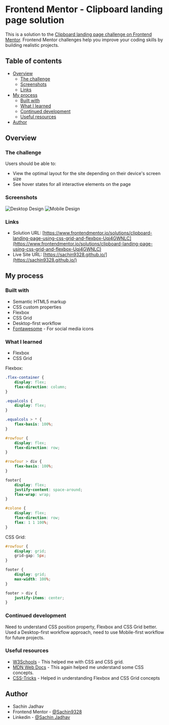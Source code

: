 # Frontend Mentor - Clipboard landing page solution

This is a solution to the [Clipboard landing page challenge on Frontend Mentor](https://www.frontendmentor.io/challenges/clipboard-landing-page-5cc9bccd6c4c91111378ecb9). Frontend Mentor challenges help you improve your coding skills by building realistic projects. 

## Table of contents

- [Overview](#overview)
  - [The challenge](#the-challenge)
  - [Screenshots](#screenshot)
  - [Links](#links)
- [My process](#my-process)
  - [Built with](#built-with)
  - [What I learned](#what-i-learned)
  - [Continued development](#continued-development)
  - [Useful resources](#useful-resources)
- [Author](#author)

## Overview

### The challenge

Users should be able to:

- View the optimal layout for the site depending on their device's screen size
- See hover states for all interactive elements on the page

### Screenshots

![Desktop Design](/Desktop_Design.png)
![Mobile Design](/Mobile_Design.png)

### Links

- Solution URL: [https://www.frontendmentor.io/solutions/clipboard-landing-page-using-css-grid-and-flexbox-Uqj4GWNLC](https://www.frontendmentor.io/solutions/clipboard-landing-page-using-css-grid-and-flexbox-Uqj4GWNLC)
- Live Site URL: [https://sachin9328.github.io/](https://sachin9328.github.io/)

## My process

### Built with

- Semantic HTML5 markup
- CSS custom properties
- Flexbox
- CSS Grid
- Desktop-first workflow
- [Fontawesome](https://fontawesome.com/) - For social media icons

### What I learned

- Flexbox
- CSS Grid

Flexbox:

```css
.flex-container {
    display: flex;
    flex-direction: column;
}

.equalcols {
    display: flex;
}

.equalcols > * {
    flex-basis: 100%;
}

#rowfour {
    display: flex;
    flex-direction: row; 
}

#rowfour > div {
    flex-basis: 100%;  
}

footer{
    display: flex;
    justify-content: space-around;
    flex-wrap: wrap;
}

#colone {
    display: flex;
    flex-direction: row;
    flex: 1 1 100%;
}

```

CSS Grid:

```css
#rowfour {
    display: grid; 
    grid-gap: 5px;
}

footer {
    display: grid;
    max-width: 100%;  
}

footer > div {
    justify-items: center;
}
```

### Continued development

Need to understand CSS position property, Flexbox and CSS Grid better. Used a Desktop-first workflow approach, need to use Mobile-first workflow for future projects.

### Useful resources

- [W3Schools](https://www.w3schools.com/) - This helped me with CSS and CSS grid.
- [MDN Web Docs](https://developer.mozilla.org/en-US/docs/Web/CSS) - This again helped me understand some CSS concepts.
- [CSS-Tricks](https://css-tricks.com/) - Helped in understanding Flexbox and CSS Grid concepts

## Author

- Sachin Jadhav 
- Frontend Mentor - [@Sachin9328](https://www.frontendmentor.io/profile/Sachin9328)
- Linkedin - [@Sachin Jadhav](https://www.linkedin.com/in/sachin-jadhav-651a71127/)
